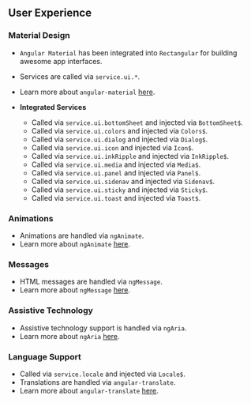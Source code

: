 ## User Experience

### Material Design
- `Angular Material` has been integrated into `Rectangular` for building awesome app interfaces.
- Services are called via `service.ui.*`.
- Learn more about `angular-material` [here](https://material.angularjs.org/latest/).


- **Integrated Services**
	- Called via `service.ui.bottomSheet` and injected via `BottomSheet$`.
	- Called via `service.ui.colors` and injected via `Colors$`.
	- Called via `service.ui.dialog` and injected via `Dialog$`.
	- Called via `service.ui.icon` and injected via `Icon$`.
	- Called via `service.ui.inkRipple` and injected via `InkRipple$`.
	- Called via `service.ui.media` and injected via `Media$`.
	- Called via `service.ui.panel` and injected via `Panel$`.
	- Called via `service.ui.sidenav` and injected via `Sidenav$`.
	- Called via `service.ui.sticky` and injected via `Sticky$`.
	- Called via `service.ui.toast` and injected via `Toast$`.


### Animations
- Animations are handled via `ngAnimate`.
- Learn more about `ngAnimate` [here](https://docs.angularjs.org/api/ngAnimate).

### Messages
- HTML messages are handled via `ngMessage`.
- Learn more about `ngMessage` [here](https://docs.angularjs.org/api/ngMessages/directive.ngMessages).

### Assistive Technology
- Assistive technology support is handled via `ngAria`.
- Learn more about `ngAria` [here](https://docs.angularjs.org/api/ngAria).

### Language Support
- Called via `service.locale` and injected via `Locale$`.
- Translations are handled via `angular-translate`.
- Learn more about `angular-translate` [here](https://angular-translate.github.io/).